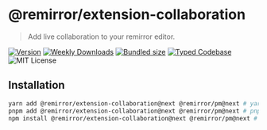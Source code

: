 # @remirror/extension-collaboration

> Add live collaboration to your remirror editor.

[![Version][version]][npm] [![Weekly Downloads][downloads-badge]][npm] [![Bundled size][size-badge]][size] [![Typed Codebase][typescript]](./src/index.ts) ![MIT License][license]

[version]: https://flat.badgen.net/npm/v/@remirror/extension-collaboration
[npm]: https://npmjs.com/package/@remirror/extension-collaboration
[license]: https://flat.badgen.net/badge/license/MIT/purple
[size]: https://bundlephobia.com/result?p=@remirror/extension-collaboration
[size-badge]: https://flat.badgen.net/bundlephobia/minzip/@remirror/extension-collaboration
[typescript]: https://flat.badgen.net/badge/icon/TypeScript?icon=typescript&label
[downloads-badge]: https://badgen.net/npm/dw/@remirror/extension-collaboration/red?icon=npm

## Installation

```bash
yarn add @remirror/extension-collaboration@next @remirror/pm@next # yarn
pnpm add @remirror/extension-collaboration@next @remirror/pm@next # pnpm
npm install @remirror/extension-collaboration@next @remirror/pm@next # npm
```
